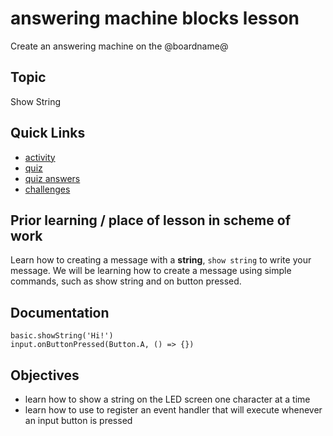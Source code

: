 # answering machine blocks lesson

Create an answering machine on the @boardname@

## Topic

Show String

## Quick Links

* [activity](/lessons/answering-machine/activity)
* [quiz](/lessons/answering-machine/quiz)
* [quiz answers](/lessons/answering-machine/quiz-answers)
* [challenges](/lessons/answering-machine/challenges)


## Prior learning / place of lesson in scheme of work

Learn how to creating a message with a **string**, `show string` to write your message. We will be learning how to create a message using simple commands, such as show string and on button pressed.

## Documentation

```cards
basic.showString('Hi!')
input.onButtonPressed(Button.A, () => {})
```

## Objectives

* learn how to show a string on the LED screen one character at a time
* learn how to use to register an event handler that will execute whenever an input button is pressed

